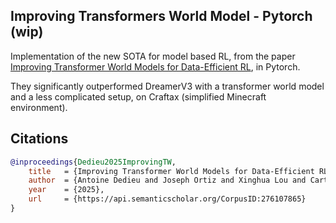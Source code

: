 ## Improving Transformers World Model - Pytorch (wip)

Implementation of the new SOTA for model based RL, from the paper [Improving Transformer World Models for Data-Efficient RL](https://arxiv.org/abs/2502.01591), in Pytorch.

They significantly outperformed DreamerV3 with a transformer world model and a less complicated setup, on Craftax (simplified Minecraft environment).

## Citations

```bibtex
@inproceedings{Dedieu2025ImprovingTW,
    title   = {Improving Transformer World Models for Data-Efficient RL},
    author  = {Antoine Dedieu and Joseph Ortiz and Xinghua Lou and Carter Wendelken and Wolfgang Lehrach and J. Swaroop Guntupalli and Miguel L{\'a}zaro-Gredilla and Kevin Patrick Murphy},
    year    = {2025},
    url     = {https://api.semanticscholar.org/CorpusID:276107865}
}
```
